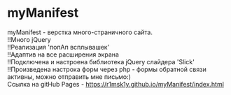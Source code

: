 # myManifest
myManifest - верстка много-страничного сайта.</br>
!!Много jQuery</br>
!!Реализация 'попАп всплывашек'</br>
!!Адаптив на все расширения экрана</br>
!!Подключена и настроена библиотека jQuery слайдера 'Slick'</br>
!!Произведена настрока форм через php - формы обратной связи активны, можно отправить мне письмо:)</br>
Ссылка на gitHub Pages - https://r1msk1y.github.io/myManifest/index.html

